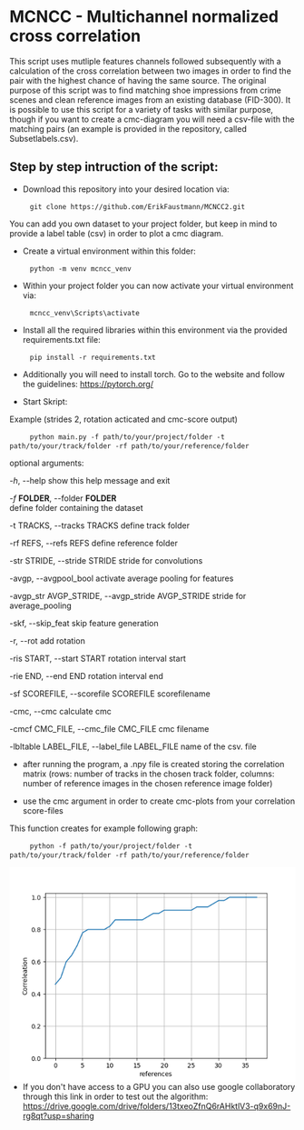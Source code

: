 # MCNCC - Multichannel normalized cross correlation

This script uses mutliple features channels followed subsequently with a calculation of the cross correlation between two images in order to find the pair with the highest chance of having the same source. The original purpose of this script was to find matching shoe impressions from crime scenes and clean reference images from an existing database (FID-300). It is possible to use this script for a variety of tasks with similar purpose, though if you want to create a cmc-diagram you will need a csv-file with the matching pairs (an example is provided in the repository, called Subsetlabels.csv).



## Step by step intruction of the script:

- Download this repository into your desired location via:
```
     git clone https://github.com/ErikFaustmann/MCNCC2.git
```
You can add you own dataset to your project folder, but keep in mind to provide a label table (csv) in order to plot a cmc diagram.

- Create a virtual environment within this folder:
```
     python -m venv mcncc_venv
```

- Within your project folder you can  now activate your virtual environment via:
```
     mcncc_venv\Scripts\activate
```

- Install all the required libraries within this environment via the provided requirements.txt file:
```
     pip install -r requirements.txt
```
- Additionally you will need to install torch. Go to the website and follow the guidelines:
https://pytorch.org/

- Start Skript:

Example (strides 2, rotation acticated and cmc-score output)
```
     python main.py -f path/to/your/project/folder -t path/to/your/track/folder -rf path/to/your/reference/folder
```

optional arguments:

  *-h*, --help            show this help message and exit
  
  *-f* <b>FOLDER</b>, --folder <b>FOLDER</b>
  <br />
  define folder containing the dataset
                        
  -t TRACKS, --tracks TRACKS
                        define track folder
                        
  -rf REFS, --refs REFS
                        define reference folder
                        
  -str STRIDE, --stride STRIDE
                        stride for convolutions
                        
  -avgp, --avgpool_bool
                        activate average pooling for features
                        
  -avgp_str AVGP_STRIDE, --avgp_stride AVGP_STRIDE
                        stride for average_pooling
                        
  -skf, --skip_feat     skip feature generation
  
  -r, --rot             add rotation
  
  -ris START, --start START
                        rotation interval start
                        
  -rie END, --end END   rotation interval end
  
  -sf SCOREFILE, --scorefile SCOREFILE
                        scorefilename
                        
  -cmc, --cmc           calculate cmc
  
  -cmcf CMC_FILE, --cmc_file CMC_FILE
                        cmc filename
                        
  -lbltable LABEL_FILE, --label_file LABEL_FILE
                        name of the csv. file

                        

- after running the program, a .npy file is created storing the correlation matrix (rows: number of tracks in the chosen track folder, columns: number of reference images in the chosen reference image folder)

- use the cmc argument in order to create cmc-plots from your correlation score-files

This function creates for example following graph:
```
     python -f path/to/your/project/folder -t path/to/your/track/folder -rf path/to/your/reference/folder 
```
<img src="cmc_score_diagram.png"
     alt="Markdown Monster icon"
     style="float: left; margin-right: 10px;" />    

- If you don't have access to a GPU you can also use google collaboratory through this link in order to test out the algorithm:
https://drive.google.com/drive/folders/13txeoZfnQ6rAHktlV3-q9x69nJ-rg8qt?usp=sharing
